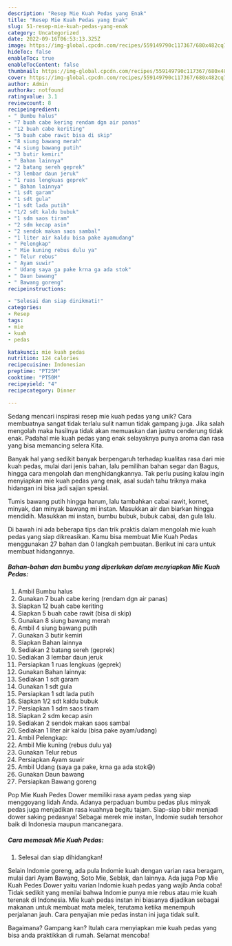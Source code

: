 ```yaml
---
description: "Resep Mie Kuah Pedas yang Enak"
title: "Resep Mie Kuah Pedas yang Enak"
slug: 51-resep-mie-kuah-pedas-yang-enak
category: Uncategorized
date: 2022-09-16T06:53:13.325Z
image: https://img-global.cpcdn.com/recipes/559149790c117367/680x482cq70/mie-kuah-pedas-foto-resep-utama.jpg
hideToc: false
enableToc: true
enableTocContent: false
thumbnail: https://img-global.cpcdn.com/recipes/559149790c117367/680x482cq70/mie-kuah-pedas-foto-resep-utama.jpg
cover: https://img-global.cpcdn.com/recipes/559149790c117367/680x482cq70/mie-kuah-pedas-foto-resep-utama.jpg
author: Admin
authorAv: notfound
ratingvalue: 3.1
reviewcount: 8
recipeingredient:
- " Bumbu halus"
- "7 buah cabe kering rendam dgn air panas"
- "12 buah cabe keriting"
- "5 buah cabe rawit bisa di skip"
- "8 siung bawang merah"
- "4 siung bawang putih"
- "3 butir kemiri"
- " Bahan lainnya"
- "2 batang sereh geprek"
- "3 lembar daun jeruk"
- "1 ruas lengkuas geprek"
- " Bahan lainnya"
- "1 sdt garam"
- "1 sdt gula"
- "1 sdt lada putih"
- "1/2 sdt kaldu bubuk"
- "1 sdm saos tiram"
- "2 sdm kecap asin"
- "2 sendok makan saos sambal"
- "1 liter air kaldu bisa pake ayamudang"
- " Pelengkap"
- " Mie kuning rebus dulu ya"
- " Telur rebus"
- " Ayam suwir"
- " Udang saya ga pake krna ga ada stok"
- " Daun bawang"
- " Bawang goreng"
recipeinstructions:

- "Selesai dan siap dinikmati!"
categories:
- Resep
tags:
- mie
- kuah
- pedas

katakunci: mie kuah pedas 
nutrition: 124 calories
recipecuisine: Indonesian
preptime: "PT25M"
cooktime: "PT50M"
recipeyield: "4"
recipecategory: Dinner

---
```





Sedang mencari inspirasi resep mie kuah pedas yang unik? Cara membuatnya sangat tidak terlalu sulit namun tidak gampang juga. Jika salah mengolah maka hasilnya tidak akan memuaskan dan justru cenderung tidak enak. Padahal mie kuah pedas yang enak selayaknya punya aroma dan rasa yang bisa memancing selera Kita.





Banyak hal yang sedikit banyak berpengaruh terhadap kualitas rasa dari mie kuah pedas, mulai dari jenis bahan, lalu pemilihan bahan segar dan Bagus, hingga cara mengolah dan menghidangkannya. Tak perlu pusing kalau ingin menyiapkan mie kuah pedas yang enak,      asal sudah tahu triknya maka hidangan ini bisa jadi sajian spesial.














Tumis bawang putih hingga harum, lalu tambahkan cabai rawit, kornet, minyak, dan minyak bawang mi instan. Masukkan air dan biarkan hingga mendidih. Masukkan mi instan, bumbu bubuk, bubuk cabai, dan gula lalu.






Di bawah ini ada beberapa tips dan trik praktis dalam mengolah mie kuah pedas yang siap dikreasikan. Kamu bisa membuat Mie Kuah Pedas menggunakan 27 bahan dan 0 langkah pembuatan. Berikut ini cara untuk membuat hidangannya.

<!--inarticleads1-->

##### Bahan-bahan dan bumbu yang diperlukan dalam menyiapkan Mie Kuah Pedas:

1. Ambil  Bumbu halus
1. Gunakan 7 buah cabe kering (rendam dgn air panas)
1. Siapkan 12 buah cabe keriting
1. Siapkan 5 buah cabe rawit (bisa di skip)
1. Gunakan 8 siung bawang merah
1. Ambil 4 siung bawang putih
1. Gunakan 3 butir kemiri
1. Siapkan  Bahan lainnya
1. Sediakan 2 batang sereh (geprek)
1. Sediakan 3 lembar daun jeruk
1. Persiapkan 1 ruas lengkuas (geprek)
1. Gunakan  Bahan lainnya:
1. Sediakan 1 sdt garam
1. Gunakan 1 sdt gula
1. Persiapkan 1 sdt lada putih
1. Siapkan 1/2 sdt kaldu bubuk
1. Persiapkan 1 sdm saos tiram
1. Siapkan 2 sdm kecap asin
1. Sediakan 2 sendok makan saos sambal
1. Sediakan 1 liter air kaldu (bisa pake ayam/udang)
1. Ambil  Pelengkap:
1. Ambil  Mie kuning (rebus dulu ya)
1. Gunakan  Telur rebus
1. Persiapkan  Ayam suwir
1. Ambil  Udang (saya ga pake, krna ga ada stok😅)
1. Gunakan  Daun bawang
1. Persiapkan  Bawang goreng


Pop Mie Kuah Pedes Dower memiliki rasa ayam pedas yang siap menggoyang lidah Anda. Adanya perpaduan bumbu pedas plus minyak pedas juga menjadikan rasa kuahnya begitu tajam. Siap-siap bibir menjadi dower saking pedasnya! Sebagai merek mie instan, Indomie sudah tersohor baik di Indonesia maupun mancanegara. 

<!--inarticleads2-->

##### Cara memasak Mie Kuah Pedas:


1. Selesai dan siap dihidangkan!

Selain Indomie goreng, ada pula Indomie kuah dengan varian rasa beragam, mulai dari Ayam Bawang, Soto Mie, Seblak, dan lainnya. Ada juga Pop Mie Kuah Pedes Dower yaitu varian Indomie kuah pedas yang wajib Anda coba! Tidak sedikit yang menilai bahwa Indomie punya mie rebus atau mie kuah terenak di Indonesia. Mie kuah pedas instan ini biasanya dijadikan sebagai makanan untuk membuat mata melek, terutama ketika menempuh perjalanan jauh. Cara penyajian mie pedas instan ini juga tidak sulit. 

Bagaimana? Gampang kan? Itulah cara menyiapkan mie kuah pedas yang bisa anda praktikkan di rumah. Selamat mencoba!
